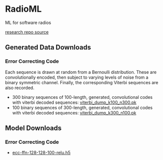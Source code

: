 # RadioML
ML for software radios

[research repo source](https://github.com/jain-nikunj/radioML)

## Generated Data Downloads

### Error Correcting Code

Each sequence is drawn at random from a Bernoulli distribution. These are convolutionally encoded, then subject to varying levels of noise from a binary symmetric channel. Finally, the corresponding Viterbi sequences are also recorded.

- 300 binary sequences of 100-length, generated, convolutional codes with viterbi decoded sequences: [viterbi_dump_k100_n300.pk](https://www.dropbox.com/s/4su9r1iu7srvlzj/viterbi_dump_k100_n300.pk?dl=0)
- 100 binary sequences of 300-length, generated, convolutional codes with viterbi decoded sequences: [viterbi_dump_k300_n100.pk](https://www.dropbox.com/s/r33igmpe07q8704/viterbi_dump_k300_n100.pk?dl=0)

## Model Downloads

### Error Correcting Code

- [ecc-ffn-128-128-100-relu.h5](https://www.dropbox.com/s/kea9sf8aosuetup/ecc-ffn-128-128-100-relu.h5?dl=0)